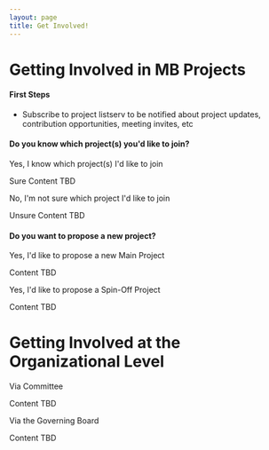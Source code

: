 ```yaml
---
layout: page
title: Get Involved!
---
```




# Getting Involved in MB Projects

#### First Steps
* Subscribe to project listserv to be notified about project updates, contribution opportunities, meeting invites, etc

#### Do you know which project(s) you'd like to join?

<div class="collapsible">
  <div class="collapsible-header collapsed">Yes, I know which project(s) I'd like to join</div>
  <div class="collapsible-content">
    <p>Sure Content TBD</p>
  </div>
  <div class="collapsible-header collapsed">No, I'm not sure which project I'd like to join</div>
  <div class="collapsible-content">
    <p>Unsure Content TBD</p>
  </div>
</div>

#### Do you want to propose a new project?

<div class="collapsible">
  <div class="collapsible-header collapsed">Yes, I'd like to propose a new Main Project</div>
  <div class="collapsible-content">
    <p>Content TBD</p>
  </div>
  <div class="collapsible-header collapsed">Yes, I'd like to propose a Spin-Off Project</div>
  <div class="collapsible-content">
    <p>Content TBD</p>
  </div>
</div>


# Getting Involved at the Organizational Level

<div class="collapsible">
  <div class="collapsible-header collapsed">Via Committee</div>
  <div class="collapsible-content">
    <p>Content TBD</p>
  </div>
  <div class="collapsible-header collapsed">Via the Governing Board</div>
  <div class="collapsible-content">
    <p>Content TBD</p>
  </div>
</div>


<script>
  document.addEventListener('DOMContentLoaded', function() {
    var headers = document.getElementsByClassName('collapsible-header');

    for (var i = 0; i < headers.length; i++) {
      headers[i].addEventListener('click', function() {
        this.classList.toggle('expanded');
        var content = this.nextElementSibling;

        if (content.style.display === 'block') {
          content.style.display = 'none';
        } else {
          content.style.display = 'block';
        }
      });
    }
  });
</script>